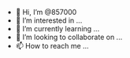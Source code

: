 - 👋 Hi, I’m @857000
- 👀 I’m interested in ...
- 🌱 I’m currently learning ...
- 💞️ I’m looking to collaborate on ...
- 📫 How to reach me ...

<!---
857000/857000 is a ✨ special ✨ repository because its `Ios.md` (this file) appears on your GitHub profile.
You can click the Preview link to take a look at your changes.
--->
